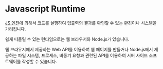 # Javascript Runtime

[JS 엔진](javascript_engine.md)에 의해서 코드를 실행하여 입출력의 결과를 확인할 수 있는 환경이나 시스템을 가리킵니다.

쉽게 떠올릴 수 있는 런타임으로는 웹 브라우저와 Node.js가 있습니다.

웹 브라우저에서 제공하는 Web API를 이용하여 웹 페이지를 만들거나 Node.js에서 제공하는 파일 시스템, 프로세스, 비동기 요청과 관련된 API를 이용하여 서버 사이드 소프트웨어를 작성할 수 있습니다.
